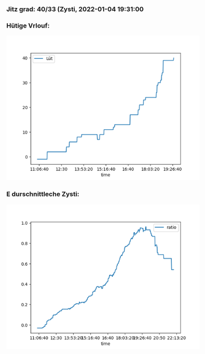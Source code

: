 ### Jitz grad: 40/33 (Zysti, 2022-01-04 19:31:00

### Hütige Vrlouf:
![Graph](Today.png)

### E durschnittleche Zysti:
![Graph](Zysti.png)